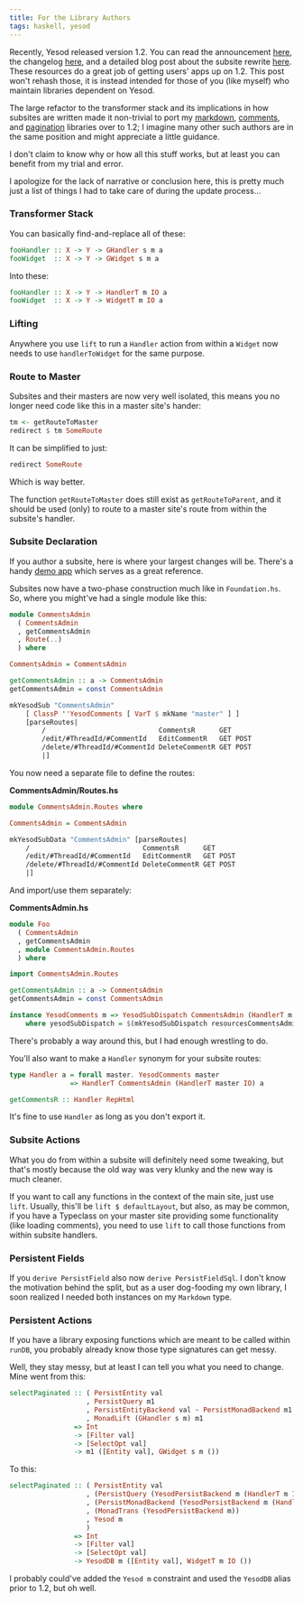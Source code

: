 ```yaml
---
title: For the Library Authors
tags: haskell, yesod
---
```


Recently, Yesod released version 1.2. You can read the announcement 
[here][announcement], the changelog [here][changelog], and a detailed 
blog post about the subsite rewrite [here][subsite]. These resources do 
a great job of getting users' apps up on 1.2. This post won't rehash 
those, it is instead intended for those of you (like myself) who 
maintain libraries dependent on Yesod.

[announcement]: http://www.yesodweb.com/blog/2013/05/yesod-1-2-released
[changelog]: https://github.com/yesodweb/yesod/wiki/Changelog#yesod-12-not-yet-released
[subsite]: http://www.yesodweb.com/blog/2013/03/big-subsite-rewrite

The large refactor to the transformer stack and its implications in how 
subsites are written made it non-trivial to port my [markdown][], 
[comments][], and [pagination][] libraries over to 1.2; I imagine many 
other such authors are in the same position and might appreciate a 
little guidance.

I don't claim to know why or how all this stuff works, but at least you 
can benefit from my trial and error.

[markdown]: https://github.com/pbrisbin/yesod-markdown
[comments]: https://github.com/pbrisbin/yesod-comments
[pagination]: https://github.com/pbrisbin/yesod-paginator

<div class="well">
I apologize for the lack of narrative or conclusion here, this is pretty 
much just a list of things I had to take care of during the update 
process...
</div>

### Transformer Stack

You can basically find-and-replace all of these:

```haskell 
fooHandler :: X -> Y -> GHandler s m a
fooWidget  :: X -> Y -> GWidget s m a
```

Into these:

```haskell 
fooHandler :: X -> Y -> HandlerT m IO a
fooWidget  :: X -> Y -> WidgetT m IO a
```

### Lifting

Anywhere you use `lift` to run a `Handler` action from within a `Widget` 
now needs to use `handlerToWidget` for the same purpose.

### Route to Master

Subsites and their masters are now very well isolated, this means you no 
longer need code like this in a master site's hander:

```haskell 
tm <- getRouteToMaster
redirect $ tm SomeRoute
```

It can be simplified to just:

```haskell 
redirect SomeRoute
```

Which is way better.

The function `getRouteToMaster` does still exist as `getRouteToParent`, 
and it should be used (only) to route to a master site's route from 
within the subsite's handler.

### Subsite Declaration

If you author a subsite, here is where your largest changes will be. 
There's a handy [demo app][demo] which serves as a great reference.

[demo]: https://github.com/yesodweb/yesod/tree/new-subsite/demo

Subsites now have a two-phase construction much like in `Foundation.hs`. 
So, where you might've had a single module like this:

```haskell 
module CommentsAdmin
  ( CommentsAdmin
  , getCommentsAdmin
  , Route(..)
  ) where

CommentsAdmin = CommentsAdmin

getCommentsAdmin :: a -> CommentsAdmin
getCommentsAdmin = const CommentsAdmin

mkYesodSub "CommentsAdmin"
    [ ClassP ''YesodComments [ VarT $ mkName "master" ] ]
    [parseRoutes|
        /                            CommentsR      GET
        /edit/#ThreadId/#CommentId   EditCommentR   GET POST
        /delete/#ThreadId/#CommentId DeleteCommentR GET POST
        |]
```

You now need a separate file to define the routes:

**CommentsAdmin/Routes.hs**

```haskell 
module CommentsAdmin.Routes where

CommentsAdmin = CommentsAdmin

mkYesodSubData "CommentsAdmin" [parseRoutes|
    /                            CommentsR      GET
    /edit/#ThreadId/#CommentId   EditCommentR   GET POST
    /delete/#ThreadId/#CommentId DeleteCommentR GET POST
    |]
```

And import/use them separately:

**CommentsAdmin.hs**

```haskell 
module Foo
  ( CommentsAdmin
  , getCommentsAdmin
  , module CommentsAdmin.Routes
  ) where

import CommentsAdmin.Routes

getCommentsAdmin :: a -> CommentsAdmin
getCommentsAdmin = const CommentsAdmin

instance YesodComments m => YesodSubDispatch CommentsAdmin (HandlerT m IO)
    where yesodSubDispatch = $(mkYesodSubDispatch resourcesCommentsAdmin)
```

<div class="well">
There's probably a way around this, but I had enough wrestling to do.
</div>

You'll also want to make a `Handler` synonym for your subsite routes:

```haskell 
type Handler a = forall master. YesodComments master
               => HandlerT CommentsAdmin (HandlerT master IO) a

getCommentsR :: Handler RepHtml
```

It's fine to use `Handler` as long as you don't export it.

### Subsite Actions

What you do from within a subsite will definitely need some tweaking, 
but that's mostly because the old way was very klunky and the new way is 
much cleaner.

If you want to call any functions in the context of the main site, just 
use `lift`. Usually, this'll be `lift $ defaultLayout`, but also, as may 
be common, if you have a Typeclass on your master site providing some 
functionality (like loading comments), you need to use `lift` to call 
those functions from within subsite handlers.

### Persistent Fields

If you `derive PersistField` also now `derive PersistFieldSql`. I don't 
know the motivation behind the split, but as a user dog-fooding my own 
library, I soon realized I needed both instances on my `Markdown` type.

### Persistent Actions

If you have a library exposing functions which are meant to be called 
within `runDB`, you probably already know those type signatures can get 
messy.

Well, they stay messy, but at least I can tell you what you need to 
change. Mine went from this:

```haskell 
selectPaginated :: ( PersistEntity val
                   , PersistQuery m1
                   , PersistEntityBackend val ~ PersistMonadBackend m1
                   , MonadLift (GHandler s m) m1
                => Int
                -> [Filter val]
                -> [SelectOpt val]
                -> m1 ([Entity val], GWidget s m ())
```

To this:

```haskell 
selectPaginated :: ( PersistEntity val
                   , (PersistQuery (YesodPersistBackend m (HandlerT m IO)))
                   , (PersistMonadBackend (YesodPersistBackend m (HandlerT m IO)) ~ PersistEntityBackend val)
                   , (MonadTrans (YesodPersistBackend m))
                   , Yesod m
                   )
                => Int
                -> [Filter val]
                -> [SelectOpt val]
                -> YesodDB m ([Entity val], WidgetT m IO ())
```

I probably could've added the `Yesod m` constraint and used the 
`YesodDB` alias prior to 1.2, but oh well.
